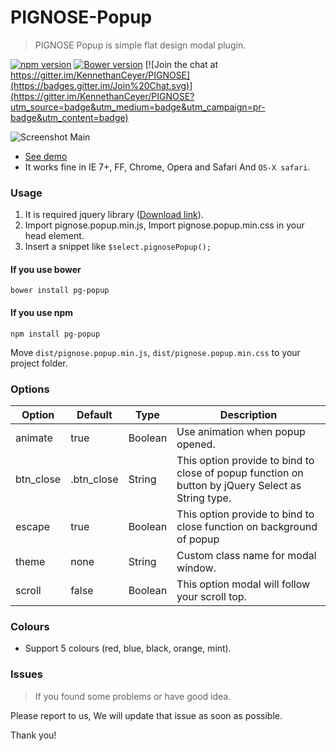 # PIGNOSE-Popup

> PIGNOSE Popup is simple flat design modal plugin.

[![npm version](https://badge.fury.io/js/pg-popup.svg)](https://badge.fury.io/js/pg-popup) [![Bower version](https://badge.fury.io/bo/pg-popup.svg)](https://badge.fury.io/bo/pg-popup) [![Join the chat at https://gitter.im/KennethanCeyer/PIGNOSE](https://badges.gitter.im/Join%20Chat.svg)](https://gitter.im/KennethanCeyer/PIGNOSE?utm_source=badge&utm_medium=badge&utm_campaign=pr-badge&utm_content=badge)

![Screenshot Main](http://www.pigno.se/barn/PIGNOSE-Popup/demo/img/screenshot_main.png)

* [See demo](http://www.pigno.se/barn/PIGNOSE-Popup/)
* It works fine in IE 7+, FF, Chrome, Opera and Safari And `OS-X safari`.

### Usage
1. It is required jquery library ([Download link](http://www.jquery.com/download/)).
2. Import pignose.popup.min.js, Import pignose.popup.min.css in your head element.
3. Insert a snippet like `$select.pignosePopup();`

#### If you use bower

 ```shell
bower install pg-popup
 ```

#### If you use npm

 ```shell
npm install pg-popup
 ```
 
Move `dist/pignose.popup.min.js`, `dist/pignose.popup.min.css` to your project folder.

### Options

| Option    | Default     | Type         | Description                                                                |
|-----------|-------------|--------------|----------------------------------------------------------------------------|
| animate   | true        | Boolean      | Use animation when popup opened.                                           |
| btn_close | .btn_close  | String       | This option provide to bind to close of popup function on button by jQuery Select as String type. |
| escape    | true        | Boolean      | This option provide to bind to close function on background of popup       |
| theme     | none        | String       | Custom class name for modal window.                                        |
| scroll    | false       | Boolean      | This option modal will follow your scroll top.                             |


### Colours

- Support 5 colours (red, blue, black, orange, mint).

### Issues

> If you found some problems or have good idea.

Please report to us, We will update that issue as soon as possible.

Thank you!
